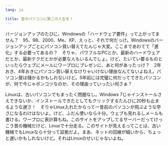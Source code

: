 ```yaml
---
lang: ja

title: 昔のパソコンに第二の人生を！
---
```


バージョンアップのたびに、Windowsの「ハードウェア要件」って上がってません？　95、98、2000、Me、XP、えっと、それで何だっけ。Windowsのバージョンアップごとにパソコン買い替えてたんじゃ大変。ここまであわてて「進化」する必要ってあるの？　そりゃ、パワフルなPCとか、最新のハードウェアだとか、最新テクだとかが必要な人もいるんでしょ。けど、たいてい要るものといったらウェブにメールにワープロにプレゼンに、あと何があったっけ？　2年おき、4年おきにパソコン買い替えなけりゃいけない理由なんてないよねえ。パソコン屋は儲かるかもしれないけど。5年前には完璧に何だってできたパソコンが、何で今じゃポンコツなのか、その理由っていったい何さぁ？

Linuxは、古いパソコンでもまったく問題なし。Windows 7じゃインストールさえできないか、インストールできたとしてもクリックするたんびに20秒も止まるような遅さ！　そりゃLinux入れたからって一昔前のパソコンが飛ぶような早さになるわけはないよ。けど、ふだん使いなら十分。ウェブも見れるしメールも書ける。ワープロに表計算もね。このサイトをアップしてるサーバーだってけっこう昔の機械だけど、Linuxで十分走る。このサイトが見えるってことは、古い機械でもLinuxなら十分って証拠だよ。まあ、ネットの回線が細いから、ちょっと遅いかもしれないけど。それはLinuxのせいじゃないよね。




